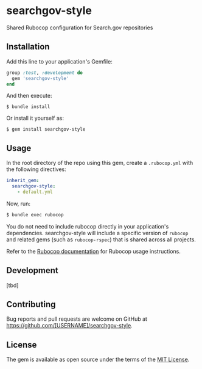 # searchgov-style

Shared Rubocop configuration for Search.gov repositories

## Installation

Add this line to your application's Gemfile:

```ruby
group :test, :development do
  gem 'searchgov-style'
end
```

And then execute:

    $ bundle install

Or install it yourself as:

    $ gem install searchgov-style

## Usage

In the root directory of the repo using this gem, create a `.rubocop.yml` with the following directives:

```yaml
inherit_gem:
  searchgov-style:
    - default.yml
```

Now, run:

```bash
$ bundle exec rubocop
```

You do not need to include rubocop directly in your application's dependencies. searchgov-style will include a specific version of `rubocop` and related gems (such as `rubocop-rspec`) that is shared across all projects.

Refer to the [Rubocop documentation](https://docs.rubocop.org/) for Rubocop usage instructions.

## Development

[tbd]

## Contributing

Bug reports and pull requests are welcome on GitHub at https://github.com/[USERNAME]/searchgov-style.


## License

The gem is available as open source under the terms of the [MIT License](https://opensource.org/licenses/MIT).
